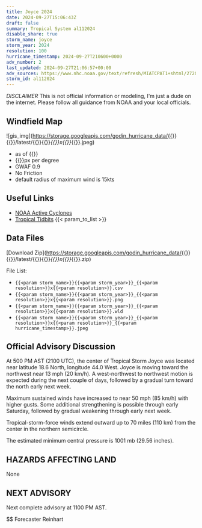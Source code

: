 ```yaml
---
title: Joyce 2024
date: 2024-09-27T15:06:43Z
draft: false
summary: Tropical System al112024
disable_share: true
storm_name: joyce
storm_year: 2024
resolution: 100
hurricane_timestamp: 2024-09-27T210600+0000
adv_number: 2
last_updated: 2024-09-27T21:06:57+00:00
adv_sources: https://www.nhc.noaa.gov/text/refresh/MIATCPAT1+shtml/272035.shtml;https://www.nhc.noaa.gov/refresh/graphics_at1+shtml/203655.shtml?cone
storm_id: al112024
---
```

*DISCLAIMER* This is not official information or modeling, I'm just a dude on the internet.  Please follow all guidance from NOAA and your local officials.

## Windfield Map
![gis_img](https://storage.googleapis.com/godin_hurricane_data/{{<param storm_name>}}{{<param storm_year>}}/latest/{{<param storm_name>}}{{<param storm_year>}}_{{<param resolution>}}x{{<param resolution>}}_{{<param hurricane_timestamp>}}.jpeg)

- as of {{<param last_updated>}}
- {{<param resolution>}}px per degree
- GWAF 0.9
- No Friction
- default radius of maximum wind is 15kts

## Useful Links
- [NOAA Active Cyclones](https://www.nhc.noaa.gov/)
- [Tropical Tidbits](https://www.tropicaltidbits.com/storminfo/)
{{< param_to_list >}}

## Data Files
[Download Zip](https://storage.googleapis.com/godin_hurricane_data/{{<param storm_name>}}{{<param storm_year>}}/latest/{{<param storm_name>}}{{<param storm_year>}}_{{<param resolution>}}x{{<param resolution>}}_{{<param hurricane_timestamp>}}.zip)

File List:
- `{{<param storm_name>}}{{<param storm_year>}}_{{<param resolution>}}x{{<param resolution>}}.csv`
- `{{<param storm_name>}}{{<param storm_year>}}_{{<param resolution>}}x{{<param resolution>}}.png`
- `{{<param storm_name>}}{{<param storm_year>}}_{{<param resolution>}}x{{<param resolution>}}.wld`
- `{{<param storm_name>}}{{<param storm_year>}}_{{<param resolution>}}x{{<param resolution>}}_{{<param hurricane_timestamp>}}.jpeg`


## Official Advisory Discussion
At 500 PM AST (2100 UTC), the center of Tropical Storm Joyce was 
located near latitude 18.6 North, longitude 44.0 West. Joyce is 
moving toward the northwest near 13 mph (20 km/h). A west-northwest 
to northwest motion is expected during the next couple of days, 
followed by a gradual turn toward the north early next week.
 
Maximum sustained winds have increased to near 50 mph (85 km/h) with 
higher gusts. Some additional strengthening is possible through 
early Saturday, followed by gradual weakening through early next 
week.
 
Tropical-storm-force winds extend outward up to 70 miles (110 km)
from the center in the northern semicircle.
 
The estimated minimum central pressure is 1001 mb (29.56 inches).
 
 
HAZARDS AFFECTING LAND
----------------------
None
 
 
NEXT ADVISORY
-------------
Next complete advisory at 1100 PM AST.
 
$$
Forecaster Reinhart